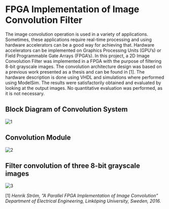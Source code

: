 # FPGA Implementation of Image Convolution Filter

The image convolution operation is used in a variety of applications. Sometimes, these applications require real-time processing and using hardware accelerators can be a good way for achieving that. Hardware accelerators can be
implemented on Graphics Processing Units (GPU’s) or Field Programmable Gate Arrays (FPGA’s). In this project, a 2D Image Convolution Filter was implemented in a FPGA with the purpose of filtering 8-bit grayscale images. The convolution architecture design was based on a previous work presented as a thesis and can be found in [1].
The hardware description is done using VHDL and simulations where performed using ModelSim. The results were satisfactorily obtained and evaluated by looking at the output images. No quantitative evaluation was performed, as it is not necessary.

## Block Diagram of Convolution System
![1](https://user-images.githubusercontent.com/44409207/128091255-bbc69391-d4ee-4827-8b39-15383c54ad7a.png)

## Convolution Module
![2](https://user-images.githubusercontent.com/44409207/128092389-8a46cf55-e352-4784-893e-bb1f47153bcb.png)

## Filter convolution of three 8-bit grayscale images
![3](https://user-images.githubusercontent.com/44409207/128091186-450ba638-2437-412b-96fd-64067702992d.png)

[1] *Henrik Ström, ”A Parallel FPGA Implementation of Image Convolution” Department of Electrical Engineering, Linköping University, Sweden, 2016.*
